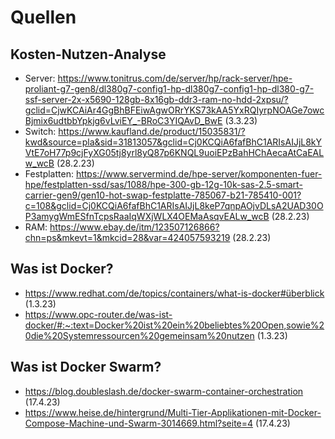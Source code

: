 # Quellen
## Kosten-Nutzen-Analyse

* Server: https://www.tonitrus.com/de/server/hp/rack-server/hpe-proliant-g7-gen8/dl380g7-config1-hp-dl380g7-config1-hp-dl380-g7-ssf-server-2x-x5690-128gb-8x16gb-ddr3-ram-no-hdd-2xpsu/?gclid=CjwKCAiAr4GgBhBFEiwAgwORrYKS73kAA5YxRQIyrpNOAGe7owcBjmix6udtbbYpkjg6vLviEY_-BRoC3YIQAvD_BwE (3.3.23)
* Switch: https://www.kaufland.de/product/15035831/?kwd&source=pla&sid=31813057&gclid=Cj0KCQiA6fafBhC1ARIsAIJjL8kYVtE7oH77p9cjFyXG05tj8yrl8yQ87p6KNQL9uoiEPzBahHChAecaAtCaEALw_wcB (28.2.23)
* Festplatten: https://www.servermind.de/hpe-server/komponenten-fuer-hpe/festplatten-ssd/sas/1088/hpe-300-gb-12g-10k-sas-2.5-smart-carrier-gen9/gen10-hot-swap-festplatte-785067-b21-785410-001?c=108&gclid=Cj0KCQiA6fafBhC1ARIsAIJjL8keP7qnpAOjvDLsA2UAD30OP3amygWmESfnTcpsRaaIqWXjWLX4OEMaAsqvEALw_wcB (28.2.23)
* RAM: https://www.ebay.de/itm/123507126866?chn=ps&mkevt=1&mkcid=28&var=424057593219 (28.2.23)
## Was ist Docker?
* https://www.redhat.com/de/topics/containers/what-is-docker#überblick (1.3.23)
* https://www.opc-router.de/was-ist-docker/#:~:text=Docker%20ist%20ein%20beliebtes%20Open,sowie%20die%20Systemressourcen%20gemeinsam%20nutzen (1.3.23)
## Was ist Docker Swarm?
* https://blog.doubleslash.de/docker-swarm-container-orchestration (17.4.23)
* https://www.heise.de/hintergrund/Multi-Tier-Applikationen-mit-Docker-Compose-Machine-und-Swarm-3014669.html?seite=4 (17.4.23)